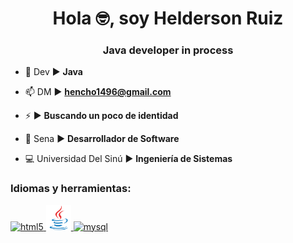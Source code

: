 <h1 align = "center"> Hola 🤓, soy Helderson Ruiz </h1>
<h3 align = "center">  Java developer in process  </h3>

- 🌱 Dev ▶️ **Java**

- 📫 DM ▶️  **hencho1496@gmail.com**

- ⚡  ▶️ **Buscando un poco de identidad**

- 📗 Sena  ▶️ **Desarrollador de Software**

- 💻 Universidad Del Sinú ▶️  **Ingeniería de Sistemas**


<h3 align = "left"> Idiomas y herramientas: </h3>
<p align = "left"> <a href="https://www.w3.org/html/" target="_blank"> <img src = "https://raw.githubusercontent.com/devicons/devicon /master/icons/html5/html5-original-wordmark.svg "alt =" html5 "width =" 40 "height =" 40 "/> </a> <a href =" https://www.java.com "target =" _ blank "> <img src =" https://raw.githubusercontent.com/devicons/devicon/master/icons/java/java-original.svg "alt =" java "width =" 40 "height = "40" /> </a> <a href="https://www.mysql.com/" target="_blank"> <img src = "https://raw.githubusercontent.com/devicons/devicon/ master / icons / mysql / mysql-original-wordmark.svg "alt =" mysql "width =" 40 "height =" 40 "/> </a> </p>
